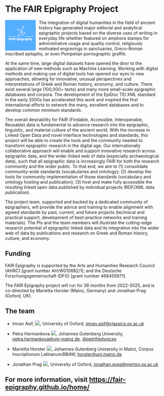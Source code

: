 # The FAIR Epigraphy Project 

<img align="left" style="margin-right: 2%;" width="100" height="100" src="https://github.com/FAIR-epigraphy/home/blob/main/docs/FAIRlogo_canva_lighter.png" title="FAIR Epigraphy logo">

<p> The integration of digital humanities in the field of ancient history has generated major editorial and analytical epigraphic projects based on the diverse uses of writing in everyday life whether featured on amphora stamps for administrative usage and quality control, religiously motivated engravings in sanctuaries, Greco-Roman inscribed epitaphs, or even Pompeiian pornographic graffiti.  </p>

At the same time, large digital datasets have opened the door to the application of new methods such as Machine Learning. Working with digital methods and making use of digital tools has opened our eyes to new approaches, allowing for innovative, unusual perspectives and interpretations of Greek and Roman history, economy, and culture. There exist several large (100,000+ texts) and many more small-scale epigraphic databases and corpora. The development of the EpiDoc TEI XML standard in the early 2000s has accelerated this work and inspired the first international efforts to network the many, excellent databases and to develop common minimum standards.

The overall desirability for FAIR (Findable, Accessible, Interoperable, Reusable) data is fundamental to advance research into the epigraphic, linguistic, and material culture of the ancient world. With the increase in Linked Open Data and novel interface technologies and standards, this project will be able to create the tools and the community needed to transform epigraphic research in the digital age. Our internationally collaborative approach will enable and support innovative research across epigraphic data, and the wider linked web of data (especially archaeological data), such that all epigraphic data is increasingly FAIR for both the research community and the wider public. To that end, we aim to (1) consolidate community-wide standards (vocabularies and ontology); (2) develop the tools for community implementation of those standards (vocabulary and ontology hosting and publication); (3) host and make fully accessible the resulting linked open data published by individual projects (RDF/XML data publication).

The project team, supported and backed by a dedicated community of epigraphers, will provide the advice and training to enable alignment with agreed standards by past, current, and future projects (technical and practical support, development of best-practice networks and training materials). The PIs and the team members will illustrate the cutting-edge research potential of epigraphic linked data and its integration into the wider web of data by publications and research on Greek and Roman history, culture, and economy.

## Funding

FAIR Epigraphy is supported by the Arts and Humanities Research Council (AHRC) [grant number AH/W010682/1]; and the Deutsche Forschungsgemeinschaft (DFG) [grant number 468455971].

The FAIR Epigraphy project will run for 36 months from 2022-2025, and is co-directed by Marietta Horster (Mainz, Germany) and Jonathan Prag (Oxford, UK).

## The team

* Imran Asif, [![](https://orcid.org/sites/default/files/images/orcid_16x16.png)](https://orcid.org/0000-0002-1144-6265), University of Oxford, imran.asif@classics.ox.ac.uk

* Petra Hermankova [![](https://orcid.org/sites/default/files/images/orcid_16x16.png)](https://orcid.org/0000-0002-6349-0540), Johannes Gutenberg University, petra.hermankova@uni-mainz.de, [@petrifiedvoices](https://github.com/petrifiedvoices)

* Marietta Horster [![](https://orcid.org/sites/default/files/images/orcid_16x16.png)](https://orcid.org/0000-0003-1434-224X), Johannes Gutenberg University in Mainz, Corpus Inscriptionum Latinarum/BBAW, horster@uni.mainz.de

* Jonathan Prag [![](https://orcid.org/sites/default/files/images/orcid_16x16.png)](https://orcid.org/0000-0003-3819-8537), University of Oxford, jonathan.prag@merton.ox.ac.uk


## For more information, visit https://fair-epigraphy.github.io/home/

